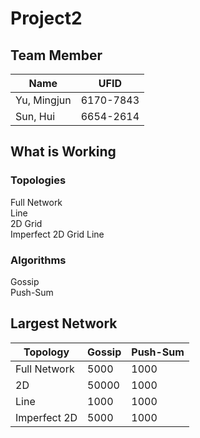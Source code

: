 # Project2

## Team Member

Name | UFID
---|---
Yu, Mingjun | 6170-7843
Sun, Hui | 6654-2614

## What is Working

### Topologies

Full Network  
Line  
2D Grid  
Imperfect 2D Grid 
Line

### Algorithms

Gossip  
Push-Sum

## Largest Network

 | Topology | Gossip | Push-Sum
---|---|---
 | Full Network | 5000 |1000
 | 2D | 50000 | 1000
 | Line | 1000 | 1000
 | Imperfect 2D | 5000  | 1000

